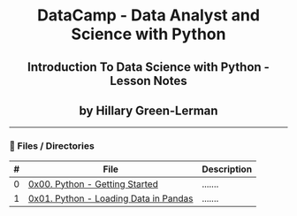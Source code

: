 <h1 align="center">DataCamp - Data Analyst and Science with Python </h1>

<h2 align="center">Introduction To Data Science with Python - Lesson Notes </h2>

<h2 align="center">by Hillary Green-Lerman </h2>

---

### :file_folder: Files / Directories

#|File|Description
---|---|---
0|[0x00. Python - Getting Started](./0x00-getting_started)|.......
1|[0x01. Python - Loading Data in Pandas](./0x01-load_data_pandas)|.......

